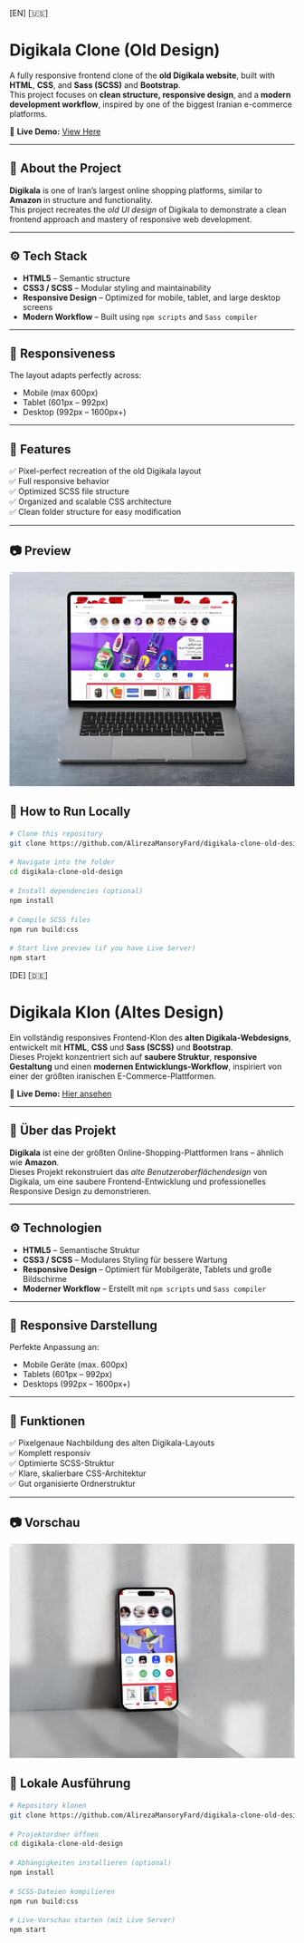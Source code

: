 [EN] [🇺🇸]

# Digikala Clone (Old Design)

A fully responsive frontend clone of the **old Digikala website**, built with **HTML**, **CSS**, and **Sass (SCSS)** and **Bootstrap**.  
This project focuses on **clean structure, responsive design**, and a **modern development workflow**, inspired by one of the biggest Iranian e-commerce platforms.

🔗 **Live Demo:** [View Here](https://digikalacloneold.netlify.app/)

---

## 🧠 About the Project

**Digikala** is one of Iran’s largest online shopping platforms, similar to **Amazon** in structure and functionality.  
This project recreates the _old UI design_ of Digikala to demonstrate a clean frontend approach and mastery of responsive web development.

---

## ⚙️ Tech Stack

- **HTML5** – Semantic structure
- **CSS3 / SCSS** – Modular styling and maintainability
- **Responsive Design** – Optimized for mobile, tablet, and large desktop screens
- **Modern Workflow** – Built using `npm scripts` and `Sass compiler`

---

## 📱 Responsiveness

The layout adapts perfectly across:

- Mobile (max 600px)
- Tablet (601px – 992px)
- Desktop (992px – 1600px+)

---

## 🧩 Features

✅ Pixel-perfect recreation of the old Digikala layout  
✅ Full responsive behavior  
✅ Optimized SCSS file structure  
✅ Organized and scalable CSS architecture  
✅ Clean folder structure for easy modification

---

## 📷 Preview

![Homepage Preview](/public/images/mac.webp)

## 🚀 How to Run Locally

```bash
# Clone this repository
git clone https://github.com/AlirezaMansoryFard/digikala-clone-old-design.git

# Navigate into the folder
cd digikala-clone-old-design

# Install dependencies (optional)
npm install

# Compile SCSS files
npm run build:css

# Start live preview (if you have Live Server)
npm start
```

[DE] [🇩🇪]

# Digikala Klon (Altes Design)

Ein vollständig responsives Frontend-Klon des **alten Digikala-Webdesigns**, entwickelt mit **HTML**, **CSS** und **Sass (SCSS)** und **Bootstrap**.  
Dieses Projekt konzentriert sich auf **saubere Struktur**, **responsive Gestaltung** und einen **modernen Entwicklungs-Workflow**, inspiriert von einer der größten iranischen E-Commerce-Plattformen.

🔗 **Live Demo:** [Hier ansehen](https://digikalacloneold.netlify.app/)

---

## 🧠 Über das Projekt

**Digikala** ist eine der größten Online-Shopping-Plattformen Irans – ähnlich wie **Amazon**.  
Dieses Projekt rekonstruiert das _alte Benutzeroberflächendesign_ von Digikala, um eine saubere Frontend-Entwicklung und professionelles Responsive Design zu demonstrieren.

---

## ⚙️ Technologien

- **HTML5** – Semantische Struktur
- **CSS3 / SCSS** – Modulares Styling für bessere Wartung
- **Responsive Design** – Optimiert für Mobilgeräte, Tablets und große Bildschirme
- **Moderner Workflow** – Erstellt mit `npm scripts` und `Sass compiler`

---

## 📱 Responsive Darstellung

Perfekte Anpassung an:

- Mobile Geräte (max. 600px)
- Tablets (601px – 992px)
- Desktops (992px – 1600px+)

---

## 🧩 Funktionen

✅ Pixelgenaue Nachbildung des alten Digikala-Layouts  
✅ Komplett responsiv  
✅ Optimierte SCSS-Struktur  
✅ Klare, skalierbare CSS-Architektur  
✅ Gut organisierte Ordnerstruktur

---

## 📷 Vorschau

![Homepage Vorschau](/public/images/iphone.webp)

## 🚀 Lokale Ausführung

```bash
# Repository klonen
git clone https://github.com/AlirezaMansoryFard/digikala-clone-old-design.git

# Projektordner öffnen
cd digikala-clone-old-design

# Abhängigkeiten installieren (optional)
npm install

# SCSS-Dateien kompilieren
npm run build:css

# Live-Vorschau starten (mit Live Server)
npm start
```

